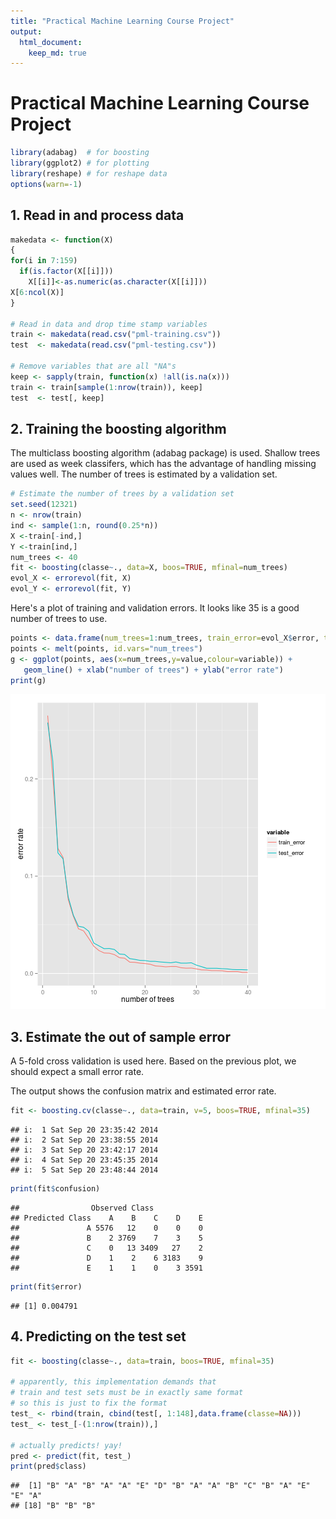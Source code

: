 ```yaml
---
title: "Practical Machine Learning Course Project"
output: 
  html_document:
    keep_md: true
---
```


# Practical Machine Learning Course Project


```r
library(adabag)  # for boosting
library(ggplot2) # for plotting
library(reshape) # for reshape data
options(warn=-1)
```

## 1. Read in and process data

```r
makedata <- function(X)
{
for(i in 7:159) 
  if(is.factor(X[[i]]))
    X[[i]]<-as.numeric(as.character(X[[i]]))
X[6:ncol(X)]
}

# Read in data and drop time stamp variables
train <- makedata(read.csv("pml-training.csv"))
test  <- makedata(read.csv("pml-testing.csv"))

# Remove variables that are all "NA"s
keep <- sapply(train, function(x) !all(is.na(x)))
train <- train[sample(1:nrow(train)), keep]
test  <- test[, keep]
```

## 2. Training the boosting algorithm
The multiclass boosting algorithm (adabag package) is used. Shallow trees are used as week classifers, which has the advantage of handling missing values well. The number of trees is estimated by a validation set. 

```r
# Estimate the number of trees by a validation set
set.seed(12321)
n <- nrow(train)
ind <- sample(1:n, round(0.25*n))
X <-train[-ind,]
Y <-train[ind,]
num_trees <- 40
fit <- boosting(classe~., data=X, boos=TRUE, mfinal=num_trees)
evol_X <- errorevol(fit, X)
evol_Y <- errorevol(fit, Y)
```
Here's a plot of training and validation errors. It looks like 35 is a good number of trees to use.

```r
points <- data.frame(num_trees=1:num_trees, train_error=evol_X$error, test_error=evol_Y$error)
points <- melt(points, id.vars="num_trees")
g <- ggplot(points, aes(x=num_trees,y=value,colour=variable)) + 
   geom_line() + xlab("number of trees") + ylab("error rate")
print(g)
```

![plot of chunk unnamed-chunk-4](figure/unnamed-chunk-4.png) 

## 3. Estimate the out of sample error
A 5-fold cross validation is used here. Based on the previous plot, we should expect a small error rate. 

The output shows the confusion matrix and estimated error rate. 

```r
fit <- boosting.cv(classe~., data=train, v=5, boos=TRUE, mfinal=35)
```

```
## i:  1 Sat Sep 20 23:35:42 2014 
## i:  2 Sat Sep 20 23:38:55 2014 
## i:  3 Sat Sep 20 23:42:17 2014 
## i:  4 Sat Sep 20 23:45:35 2014 
## i:  5 Sat Sep 20 23:48:44 2014
```

```r
print(fit$confusion)
```

```
##                Observed Class
## Predicted Class    A    B    C    D    E
##               A 5576   12    0    0    0
##               B    2 3769    7    3    5
##               C    0   13 3409   27    2
##               D    1    2    6 3183    9
##               E    1    1    0    3 3591
```

```r
print(fit$error)
```

```
## [1] 0.004791
```

## 4. Predicting on the test set

```r
fit <- boosting(classe~., data=train, boos=TRUE, mfinal=35)

# apparently, this implementation demands that 
# train and test sets must be in exactly same format
# so this is just to fix the format
test_ <- rbind(train, cbind(test[, 1:148],data.frame(classe=NA)))
test_ <- test_[-(1:nrow(train)),]

# actually predicts! yay!
pred <- predict(fit, test_)
print(pred$class)
```

```
##  [1] "B" "A" "B" "A" "A" "E" "D" "B" "A" "A" "B" "C" "B" "A" "E" "E" "A"
## [18] "B" "B" "B"
```
